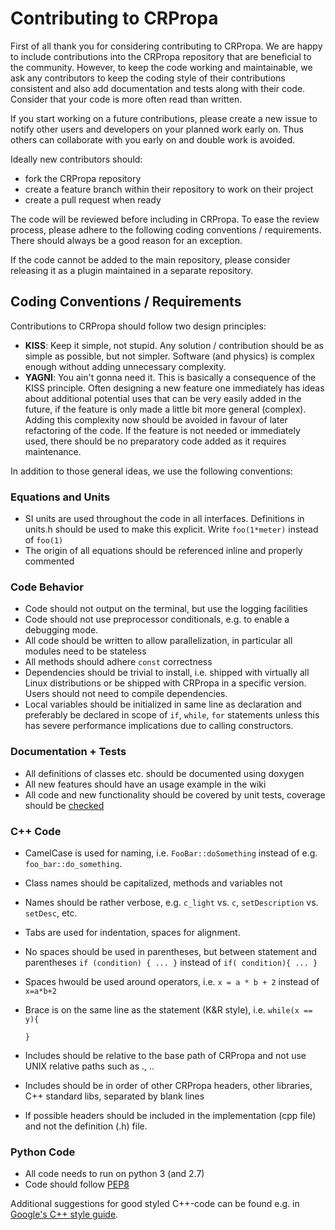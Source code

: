 # Contributing to CRPropa

First of all thank you for considering contributing to CRPropa. We are happy to
include contributions into the CRPropa repository that are beneficial to the
community. However, to keep the code working and maintainable, we ask any
contributors to keep the coding style of their contributions consistent and
also add documentation and tests along with their code. Consider that your code
is more often read than written.

If you start working on a future contributions, please create a new issue to
notify other users and developers on your planned work early on. Thus others
can collaborate with you early on and double work is avoided.

Ideally new contributors should:

* fork the CRPropa repository
* create a feature branch within their repository to work on their project
* create a pull request when ready

The code will be reviewed before including in CRPropa. To ease the review
process, please adhere to the following coding conventions / requirements.
There should always be a good reason for an exception.

If the code cannot be added to the main repository, please consider releasing
it as a plugin maintained in a separate repository.

## Coding Conventions / Requirements

Contributions to CRPropa should follow two design principles:

* **KISS**: Keep it simple, not stupid. Any solution / contribution should be
  as simple as possible, but not simpler. Software (and physics) is complex
  enough without adding unnecessary complexity.
* **YAGNI**:  You ain't gonna need it. This is basically a consequence of the
  KISS principle. Often designing a new feature one immediately has ideas about
  additional potential uses that can be very easily added in the future, if the
  feature is only made a little bit more general (complex). Adding this
  complexity now should be avoided in favour of later refactoring of the code.
  If the feature is not needed or immediately used, there should be no
  preparatory code added as it requires maintenance.

In addition to those general ideas, we use the following conventions:

### Equations and Units

* SI units are used throughout the code in all interfaces. Definitions in
  units.h should be used to make this explicit. Write `foo(1*meter)` instead of
  `foo(1)`
* The origin of all equations should be referenced inline and properly
  commented

### Code Behavior

* Code should not output on the terminal, but use the logging facilities
* Code should not use preprocessor conditionals, e.g. to enable a debugging
  mode.
* All code should be written to allow parallelization, in particular all
  modules need to be stateless
* All methods should adhere `const` correctness
* Dependencies should be trivial to install, i.e. shipped with virtually all
  Linux distributions or be shipped with CRPropa in a specific version.  Users
  should not need to compile dependencies.
* Local variables should be initialized in same line as declaration and
  preferably be declared in scope of `if`, `while`, `for` statements unless
  this has severe performance implications due to calling constructors.

### Documentation + Tests

* All definitions of classes etc. should be documented using doxygen
* All new features should have an usage example in the wiki
* All code and new functionality should be covered by unit tests, coverage
  should be [checked](https://github.com/CRPropa/CRPropa3/wiki/Code-Coverage)

### C++ Code

* CamelCase is used for naming, i.e. `FooBar::doSomething` instead of e.g.
  `foo_bar::do_something`.
* Class names should be capitalized, methods and variables not
* Names should be rather verbose, e.g. `c_light` vs. `c`, `setDescription` vs.
  `setDesc`, etc.
* Tabs are used for indentation, spaces for alignment.
* No spaces should be used in parentheses, but between statement and
  parentheses `if (condition) { ... }` instead of `if( condition){ ... }`
* Spaces hwould be used around operators, i.e. `x = a * b + 2` instead of
  `x=a*b+2`
* Brace is on the same line as the statement (K&R style), i.e.
  `while(x == y){`

  `}`
* Includes should be relative to the base path of CRPropa and not use UNIX
  relative paths such as ., ..
* Includes should be in order of
  other CRPropa headers, other libraries, C++ standard libs, separated by blank
  lines
* If possible headers should be included in the implementation (cpp file) and not the definition (.h) file.

### Python Code

* All code needs to run on python 3 (and 2.7)
* Code should follow [PEP8](https://www.python.org/dev/peps/pep-0008/)

Additional suggestions for good styled C++-code can be found e.g. in [Google's
C++ style guide](https://google.github.io/styleguide/cppguide.html).
